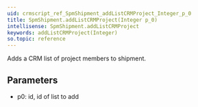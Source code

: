 ```yaml
---
uid: crmscript_ref_SpmShipment_addListCRMProject_Integer_p_0
title: SpmShipment.addListCRMProject(Integer p_0)
intellisense: SpmShipment.addListCRMProject
keywords: addListCRMProject(Integer)
so.topic: reference
---
```



Adds a CRM list of project members to shipment.




## Parameters


 - p0: id, id of list to add


